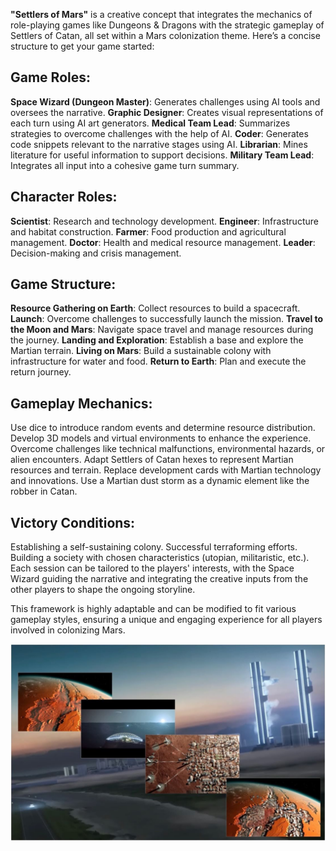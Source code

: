 **"Settlers of Mars"** is a creative concept that integrates the mechanics of role-playing games like Dungeons & Dragons with the strategic gameplay of Settlers of Catan, all set within a Mars colonization theme. Here’s a concise structure to get your game started:

## Game Roles:

**Space Wizard (Dungeon Master)**: Generates challenges using AI tools and oversees the narrative.
**Graphic Designer**: Creates visual representations of each turn using AI art generators.
**Medical Team Lead**: Summarizes strategies to overcome challenges with the help of AI.
**Coder**: Generates code snippets relevant to the narrative stages using AI.
**Librarian**: Mines literature for useful information to support decisions.
**Military Team Lead**: Integrates all input into a cohesive game turn summary.

## Character Roles:

**Scientist**: Research and technology development.
**Engineer**: Infrastructure and habitat construction.
**Farmer**: Food production and agricultural management.
**Doctor**: Health and medical resource management.
**Leader**: Decision-making and crisis management.

## Game Structure:

**Resource Gathering on Earth**: Collect resources to build a spacecraft.
**Launch**: Overcome challenges to successfully launch the mission.
**Travel to the Moon and Mars**: Navigate space travel and manage resources during the journey.
**Landing and Exploration**: Establish a base and explore the Martian terrain.
**Living on Mars**: Build a sustainable colony with infrastructure for water and food.
**Return to Earth**: Plan and execute the return journey.

## Gameplay Mechanics:

Use dice to introduce random events and determine resource distribution.
Develop 3D models and virtual environments to enhance the experience.
Overcome challenges like technical malfunctions, environmental hazards, or alien encounters.
Adapt Settlers of Catan hexes to represent Martian resources and terrain.
Replace development cards with Martian technology and innovations.
Use a Martian dust storm as a dynamic element like the robber in Catan.

## Victory Conditions:

Establishing a self-sustaining colony.
Successful terraforming efforts.
Building a society with chosen characteristics (utopian, militaristic, etc.).
Each session can be tailored to the players' interests, with the Space Wizard guiding the narrative and integrating the creative inputs from the other players to shape the ongoing storyline.

This framework is highly adaptable and can be modified to fit various gameplay styles, ensuring a unique and engaging experience for all players involved in colonizing Mars.

![Earth Rise From the Moon](/Images/SpaceX_inpired_settlers_of_mars_montage.jpeg)
